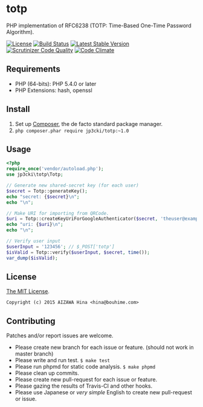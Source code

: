 totp
====

PHP implementation of RFC6238 (TOTP: Time-Based One-Time Password Algorithm).

[![License](https://poser.pugx.org/jp3cki/totp/license.svg)](https://packagist.org/packages/jp3cki/totp)
[![Build Status](https://travis-ci.org/fetus-hina/totp.svg)](https://travis-ci.org/fetus-hina/totp)
[![Latest Stable Version](https://poser.pugx.org/jp3cki/totp/v/stable.svg)](https://packagist.org/packages/jp3cki/totp)
[![Scrutinizer Code Quality](https://scrutinizer-ci.com/g/fetus-hina/totp/badges/quality-score.png?b=master)](https://scrutinizer-ci.com/g/fetus-hina/totp/?branch=master)
[![Code Climate](https://codeclimate.com/github/fetus-hina/totp/badges/gpa.svg)](https://codeclimate.com/github/fetus-hina/totp)

Requirements
------------

* PHP (64-bits): PHP 5.4.0 or later
* PHP Extensions: hash, openssl

Install
-------

1. Set up [Composer](https://getcomposer.org/), the de facto standard package manager.
2. `php composer.phar require jp3cki/totp:~1.0`

Usage
-----
```php
<?php
require_once('vendor/autoload.php');
use jp3cki\totp\Totp;

// Generate new shared-secret key (for each user)
$secret = Totp::generateKey();
echo "secret: {$secret}\n";
echo "\n";

// Make URI for importing from QRCode.
$uri = Totp::createKeyUriForGoogleAuthenticator($secret, 'theuser@example.com', 'Issuer Name');
echo "uri: {$uri}\n";
echo "\n";

// Verify user input
$userInput = '123456'; // $_POST['totp']
$isValid = Totp::verify($userInput, $secret, time());
var_dump($isValid);
```

License
-------

[The MIT License](https://github.com/fetus-hina/totp/blob/master/LICENSE).

`Copyright (c) 2015 AIZAWA Hina <hina@bouhime.com>`

Contributing
------------

Patches and/or report issues are welcome.

* Please create new branch for each issue or feature. (should not work in master branch)
* Please write and run test. `$ make test`
* Please run phpmd for static code analysis. `$ make phpmd`
* Please clean up commits.
* Please create new pull-request for each issue or feature.
* Please gazing the results of Travis-CI and other hooks.
* Please use Japanese or *very simple* English to create new pull-request or issue.
